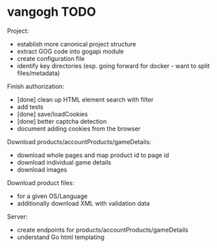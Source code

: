# vangogh TODO

Project:
- establish more canonical project structure
- extract GOG code into gogapi module
- create configuration file
- identify key directories (esp. going forward for docker - want to split files/metadata)

Finish authorization:
- [done] clean up HTML element search with filter
- add tests
- [done] save/loadCookies
- [done] better captcha detection
- document adding cookies from the browser

Download products/accountProducts/gameDetails:
- download whole pages and map product id to page id
- download individual game details
- download images

Download product files:
- for a given OS/Language
- additionally download XML with validation data

Server:
- create endpoints for products/accountProducts/gameDetails
- understand Go html templating